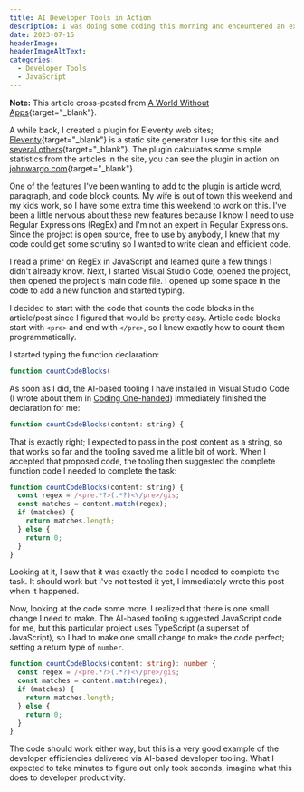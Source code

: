 ```yaml
---
title: AI Developer Tools in Action
description: I was doing some coding this morning and encountered an excellent example of AI generated code that I had to share with you.
date: 2023-07-15
headerImage: 
headerImageAltText: 
categories: 
  - Developer Tools
  - JavaScript  
---
```


**Note:** This article cross-posted from [A World Without Apps](https://aworldwithoutapps.com/posts/2023/ai-developer-tools-in-action/){target="_blank"}.

A while back, I created a plugin for Eleventy web sites; [Eleventy](https://11ty.dev/){target="_blank"} is a static site generator I use for this site and [several others](/about/sites/){target="_blank"}. The plugin calculates some simple statistics from the articles in the site, you can see the plugin in action on [johnwargo.com](h/about/statistics/){target="_blank"}. 

One of the features I've been wanting to add to the plugin is article word, paragraph, and code block counts. My wife is out of town this weekend and my kids work, so I have some extra time this weekend to work on this. I've been a little nervous about these new features because I know I need to use Regular Expressions (RegEx) and I'm not an expert in Regular Expressions. Since the project is open source, free to use by anybody, I knew that my code could get some scrutiny so I wanted to write clean and efficient code.

I read a primer on RegEx in JavaScript and learned quite a few things I didn't already know. Next, I started Visual Studio Code, opened the project, then opened the project's main code file. I opened up some space in the code to add a new function and started typing.

I decided to start with the code that counts the code blocks in the article/post since I figured that would be pretty easy. Article code blocks start with `<pre>` and end with `</pre>`, so I knew exactly how to count them programmatically.

I started typing the function declaration:

```js
function countCodeBlocks(
```

As soon as I did, the AI-based tooling I have installed in Visual Studio Code (I wrote about them in [Coding One-handed](/posts/2023/coding-one-handed)) immediately finished the declaration for me:

```js
function countCodeBlocks(content: string) {
```

That is exactly right; I expected to pass in the post content as a string, so that works so far and the tooling saved me a little bit of work. When I accepted that proposed code, the tooling then suggested the complete function code I needed to complete the task:

```js
function countCodeBlocks(content: string) {
  const regex = /<pre.*?>(.*?)<\/pre>/gis;
  const matches = content.match(regex);
  if (matches) {
    return matches.length;
  } else {
    return 0;
  }
}
```

Looking at it, I saw that it was exactly the code I needed to complete the task. It should work but I've not tested it yet, I immediately wrote this post when it happened.

Now, looking at the code some more, I realized that there is one small change I need to make. The AI-based tooling suggested JavaScript code for me, but this particular project uses TypeScript (a superset of JavaScript), so I had to make one small change to make the code perfect; setting a return type of `number`.

```typescript
function countCodeBlocks(content: string): number {
  const regex = /<pre.*?>(.*?)<\/pre>/gis;
  const matches = content.match(regex);
  if (matches) {
    return matches.length;
  } else {
    return 0;
  }
}
```

The code should work either way, but this is a very good example of the developer efficiencies delivered via AI-based developer tooling. What I expected to take minutes to figure out only took seconds, imagine what this does to developer productivity.